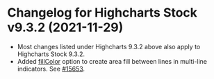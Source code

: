 # Changelog for Highcharts Stock v9.3.2 (2021-11-29)

- Most changes listed under Highcharts 9.3.2 above also apply to Highcharts Stock 9.3.2.
- Added [fillColor](https://api.highcharts.com/stock/plotOptions.bb.fillColor) option to create area fill between lines in multi-line indicators. See [#15653](https://github.com/highcharts/highcharts/issues/15653).
